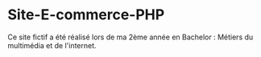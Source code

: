 # Site-E-commerce-PHP

Ce site fictif a été réalisé lors de ma 2ème année en Bachelor : Métiers du multimédia et de l'internet. 
